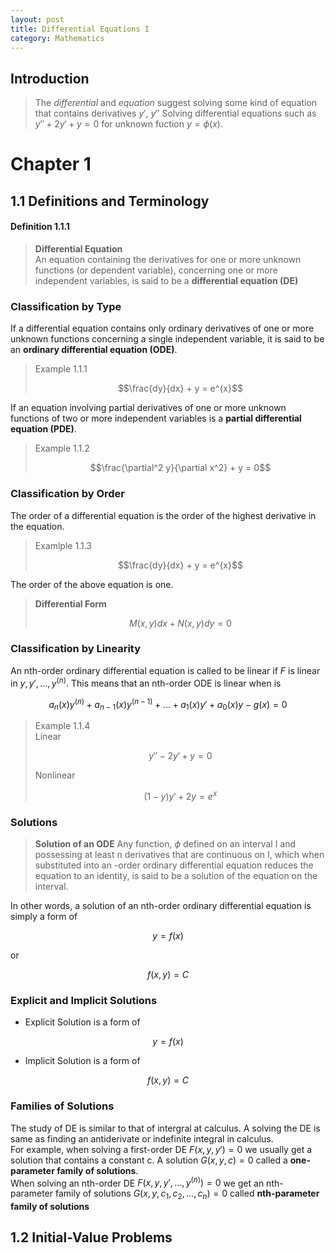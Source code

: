 ```yaml
---
layout: post
title: Differential Equations I
category: Mathematics
---
```


## Introduction
>The *differential* and *equation* suggest solving some kind of equation that contains derivatives $y'$, $y''$
> Solving differential equations such as $y'' + 2y' + y = 0$ for unknown fuction $y = \phi\left(x\right)$.

# Chapter 1

## 1.1 Definitions and Terminology

#### Definition 1.1.1
>**Differential Equation**\
>An equation containing the derivatives for one or more unknown functions (or dependent variable), concerning one or more independent variables, is said to be a **differential equation (DE)**


### Classification by Type
If a differential equation contains only ordinary derivatives of one or more unknown functions concerning a single independent variable, it is said to be an **ordinary differential equation (ODE)**.
> Example 1.1.1
> 
> $$\frac{dy}{dx} + y = e^{x}$$


If an equation involving partial derivatives of one or more unknown functions of two or more independent variables is a **partial differential equation (PDE)**.
> Example 1.1.2
> 
> $$\frac{\partial^2 y}{\partial x^2} + y = 0$$

### Classification by Order
The order of a differential equation is the order of the highest derivative in the equation.
> Examlple 1.1.3
> 
> $$\frac{dy}{dx} + y = e^{x}$$

The order of the above equation is one.

> **Differential Form**
>
>$$M(x,y)dx + N(x,y)dy = 0$$

### Classification by Linearity
An nth-order ordinary differential equation is called to be linear if *F* is linear in $y,y',...,y^{(n)}$. This means that an nth-order ODE is linear when is

$$ a_n(x)y^{(n)}+a_{n-1}(x)y^{(n-1)} + ... +a_1(x)y'+a_0(x)y - g(x) = 0$$


> Example 1.1.4\
> Linear
> 
> $$y'' -2y' + y = 0$$
> 
> Nonlinear
> 
> $$(1-y)y' +2y = e^{x}$$


### Solutions
>**Solution of an ODE**
>Any function,  $\phi$ defined on an interval I and possessing at least n derivatives that are continuous on I, which when substituted into an -order ordinary differential equation reduces the equation to an identity, is said to be a solution of the equation on the interval.

In other words, a solution of an nth-order ordinary differential equation is simply a form of

$$y = f{(x)}$$ 

or

$$f(x,y) = C $$ 

### Explicit and Implicit Solutions
* Explicit Solution is a form of

$$y = f{(x)}$$

* Implicit Solution is a form of

$$f(x,y) = C $$

### Families of Solutions
The study of DE is similar to that of intergral at calculus. A solving the DE is same as finding an antiderivate or indefinite integral in calculus.\
For example, when solving a first-order DE $F(x,y,y') = 0$ we usually get a solution that contains a constant c. A solution $G(x,y,c) = 0$ called a **one-parameter family of solutions**.\
When solving an nth-order DE $F(x,y,y',...,y^{(n)}) = 0$ we get an nth-parameter family of solutions $G(x,y,c_1,c_2,...,c_n) = 0$ called **nth-parameter family of solutions**

## 1.2 Initial-Value Problems

